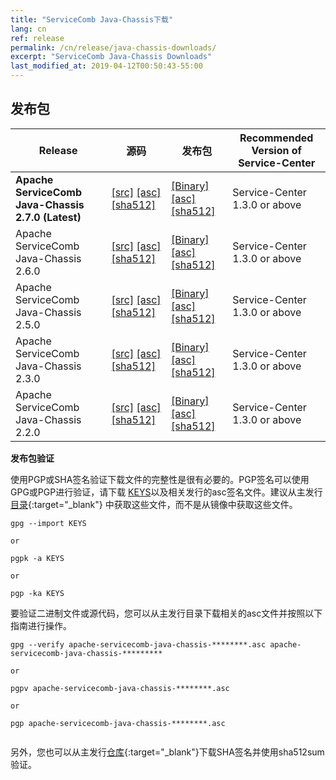```yaml
---
title: "ServiceComb Java-Chassis下载"
lang: cn
ref: release
permalink: /cn/release/java-chassis-downloads/
excerpt: "ServiceComb Java-Chassis Downloads"
last_modified_at: 2019-04-12T00:50:43-55:00
---
```


## 发布包

| Release           |         源码            |           发布包         |           Recommended Version of Service-Center         |
| ---------------------- | --------------------------------- | --------------------------------- | --------------------------------- |
|**Apache ServiceComb Java-Chassis 2.7.0 (Latest)**|[[src]][src_2_7_0] [[asc]][src_asc_2_7_0] [[sha512]][src_sha512_2_7_0]|[[Binary]][bin_2_7_0] [[asc]][bin_asc_2_7_0] [[sha512]][bin_sha512_2_7_0]|Service-Center 1.3.0 or above|
|Apache ServiceComb Java-Chassis 2.6.0|[[src]][src_2_6_0] [[asc]][src_asc_2_6_0] [[sha512]][src_sha512_2_6_0]|[[Binary]][bin_2_6_0] [[asc]][bin_asc_2_6_0] [[sha512]][bin_sha512_2_6_0]|Service-Center 1.3.0 or above|
|Apache ServiceComb Java-Chassis 2.5.0|[[src]][src_2_5_0] [[asc]][src_asc_2_5_0] [[sha512]][src_sha512_2_5_0]|[[Binary]][bin_2_5_0] [[asc]][bin_asc_2_5_0] [[sha512]][bin_sha512_2_5_0]|Service-Center 1.3.0 or above|
|Apache ServiceComb Java-Chassis 2.3.0|[[src]][src_2_3_0] [[asc]][src_asc_2_3_0] [[sha512]][src_sha512_2_3_0]|[[Binary]][bin_2_3_0] [[asc]][bin_asc_2_3_0] [[sha512]][bin_sha512_2_3_0]|Service-Center 1.3.0 or above|
|Apache ServiceComb Java-Chassis 2.2.0|[[src]][src_2_2_0] [[asc]][src_asc_2_2_0] [[sha512]][src_sha512_2_2_0]|[[Binary]][bin_2_2_0] [[asc]][bin_asc_2_2_0] [[sha512]][bin_sha512_2_2_0]|Service-Center 1.3.0 or above|

[src_2_7_0]: https://dlcdn.apache.org/servicecomb/servicecomb-java-chassis/2.7.0/apache-servicecomb-java-chassis-distribution-2.7.0-src.zip
[src_asc_2_7_0]: https://www.apache.org/dist/servicecomb/servicecomb-java-chassis/2.7.0/apache-servicecomb-java-chassis-distribution-2.7.0-src.zip.asc
[src_sha512_2_7_0]: https://www.apache.org/dist/servicecomb/servicecomb-java-chassis/2.7.0/apache-servicecomb-java-chassis-distribution-2.7.0-src.zip.sha512
[bin_2_7_0]: https://dlcdn.apache.org/servicecomb/servicecomb-java-chassis/2.7.0/apache-servicecomb-java-chassis-distribution-2.7.0-bin.zip
[bin_asc_2_7_0]: https://www.apache.org/dist/servicecomb/servicecomb-java-chassis/2.7.0/apache-servicecomb-java-chassis-distribution-2.7.0-bin.zip.asc
[bin_sha512_2_7_0]: https://www.apache.org/dist/servicecomb/servicecomb-java-chassis/2.7.0/apache-servicecomb-java-chassis-distribution-2.7.0-bin.zip.sha512

[src_2_6_0]: https://archive.apache.org/dist/servicecomb/servicecomb-java-chassis/2.6.0/apache-servicecomb-java-chassis-distribution-2.6.0-src.zip
[src_asc_2_6_0]: https://archive.apache.org/dist/servicecomb/servicecomb-java-chassis/2.6.0/apache-servicecomb-java-chassis-distribution-2.6.0-src.zip.asc
[src_sha512_2_6_0]: https://archive.apache.org/dist/servicecomb/servicecomb-java-chassis/2.6.0/apache-servicecomb-java-chassis-distribution-2.6.0-src.zip.sha512
[bin_2_6_0]: https://archive.apache.org/dist/servicecomb/servicecomb-java-chassis/2.6.0/apache-servicecomb-java-chassis-distribution-2.6.0-bin.zip
[bin_asc_2_6_0]: https://archive.apache.org/dist/servicecomb/servicecomb-java-chassis/2.6.0/apache-servicecomb-java-chassis-distribution-2.6.0-bin.zip.asc
[bin_sha512_2_6_0]: https://archive.apache.org/dist/servicecomb/servicecomb-java-chassis/2.6.0/apache-servicecomb-java-chassis-distribution-2.6.0-bin.zip.sha512

[src_2_5_0]: https://archive.apache.org/dist/servicecomb/servicecomb-java-chassis/2.5.0/apache-servicecomb-java-chassis-distribution-2.5.0-src.zip
[src_asc_2_5_0]: https://archive.apache.org/dist/servicecomb/servicecomb-java-chassis/2.5.0/apache-servicecomb-java-chassis-distribution-2.5.0-src.zip.asc
[src_sha512_2_5_0]: https://archive.apache.org/dist/servicecomb/servicecomb-java-chassis/2.5.0/apache-servicecomb-java-chassis-distribution-2.5.0-src.zip.sha512
[bin_2_5_0]: https://archive.apache.org/dist/servicecomb/servicecomb-java-chassis/2.5.0/apache-servicecomb-java-chassis-distribution-2.5.0-bin.zip
[bin_asc_2_5_0]: https://archive.apache.org/dist/servicecomb/servicecomb-java-chassis/2.5.0/apache-servicecomb-java-chassis-distribution-2.5.0-bin.zip.asc
[bin_sha512_2_5_0]: https://archive.apache.org/dist/servicecomb/servicecomb-java-chassis/2.5.0/apache-servicecomb-java-chassis-distribution-2.5.0-bin.zip.sha512

[src_2_3_0]: https://archive.apache.org/dist/servicecomb/servicecomb-java-chassis/2.3.0/apache-servicecomb-java-chassis-distribution-2.3.0-src.zip
[src_asc_2_3_0]: https://archive.apache.org/dist/servicecomb/servicecomb-java-chassis/2.3.0/apache-servicecomb-java-chassis-distribution-2.3.0-src.zip.asc
[src_sha512_2_3_0]: https://archive.apache.org/dist/servicecomb/servicecomb-java-chassis/2.3.0/apache-servicecomb-java-chassis-distribution-2.3.0-src.zip.sha512
[bin_2_3_0]: https://archive.apache.org/dist/servicecomb/servicecomb-java-chassis/2.3.0/apache-servicecomb-java-chassis-distribution-2.3.0-bin.zip
[bin_asc_2_3_0]: https://archive.apache.org/dist/servicecomb/servicecomb-java-chassis/2.3.0/apache-servicecomb-java-chassis-distribution-2.3.0-bin.zip.asc
[bin_sha512_2_3_0]: https://archive.apache.org/dist/servicecomb/servicecomb-java-chassis/2.3.0/apache-servicecomb-java-chassis-distribution-2.3.0-bin.zip.sha512

[src_2_2_0]: https://archive.apache.org/dist/servicecomb/servicecomb-java-chassis/2.2.0/apache-servicecomb-java-chassis-distribution-2.2.0-src.zip
[src_asc_2_2_0]: https://archive.apache.org/dist/servicecomb/servicecomb-java-chassis/2.2.0/apache-servicecomb-java-chassis-distribution-2.2.0-src.zip.asc
[src_sha512_2_2_0]: https://archive.apache.org/dist/servicecomb/servicecomb-java-chassis/2.2.0/apache-servicecomb-java-chassis-distribution-2.2.0-src.zip.sha512
[bin_2_2_0]: https://archive.apache.org/dist/servicecomb/servicecomb-java-chassis/2.2.0/apache-servicecomb-java-chassis-distribution-2.2.0-bin.zip
[bin_asc_2_2_0]: https://archive.apache.org/dist/servicecomb/servicecomb-java-chassis/2.2.0/apache-servicecomb-java-chassis-distribution-2.2.0-bin.zip.asc
[bin_sha512_2_2_0]: https://archive.apache.org/dist/servicecomb/servicecomb-java-chassis/2.2.0/apache-servicecomb-java-chassis-distribution-2.2.0-bin.zip.sha512

**发布包验证**

使用PGP或SHA签名验证下载文件的完整性是很有必要的。PGP签名可以使用GPG或PGP进行验证，请下载 [KEYS](https://www.apache.org/dist/servicecomb/KEYS)以及相关发行的asc签名文件。建议从主发行[目录](https://www.apache.org/dist/servicecomb/servicecomb-java-chassis/){:target="_blank"} 中获取这些文件，而不是从镜像中获取这些文件。
 ```
 gpg --import KEYS

 or

 pgpk -a KEYS

 or

 pgp -ka KEYS

 ```

要验证二进制文件或源代码，您可以从主发行目录下载相关的asc文件并按照以下指南进行操作。

```
gpg --verify apache-servicecomb-java-chassis-********.asc apache-servicecomb-java-chassis-*********

or

pgpv apache-servicecomb-java-chassis-********.asc

or

pgp apache-servicecomb-java-chassis-********.asc


```

另外，您也可以从主发行[仓库](https://www.apache.org/dist/servicecomb/servicecomb-java-chassis/){:target="_blank"}下载SHA签名并使用sha512sum验证。
